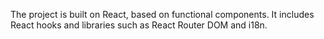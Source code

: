 The project is built on React, based on functional components. It includes React hooks and libraries such as React Router DOM and i18n.

